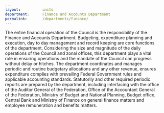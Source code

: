 ```yaml
---
layout:          units
department:      Finance and Accounts Department
permalink:       /departments/finance/
---
```

The entire financial operation of the Council is the responsibility of the Finance and Accounts Department. Budgeting, expenditure planning and execution, day to day management and record keeping are core functions of the department. Considering the size and magnitude of the daily operations of the Council and zonal offices, this department plays a vital role in ensuring operations and the mandate of the Council can progress without delay or hitches. The department coordinates and manages periodic and routine budgetary allocations and any other revenue, ensures expenditure complies with prevailing Federal Government rules and applicable accounting standards. Statutorily and other required periodic reports are prepared by the department, including interfacing with the office of the Auditor General of the Federation, Office of the Accountant General of the Federation, Ministry of Budget and National Planning, Budget office, Central Bank and Ministry of Finance on general finance matters and employee remuneration and benefits matters.